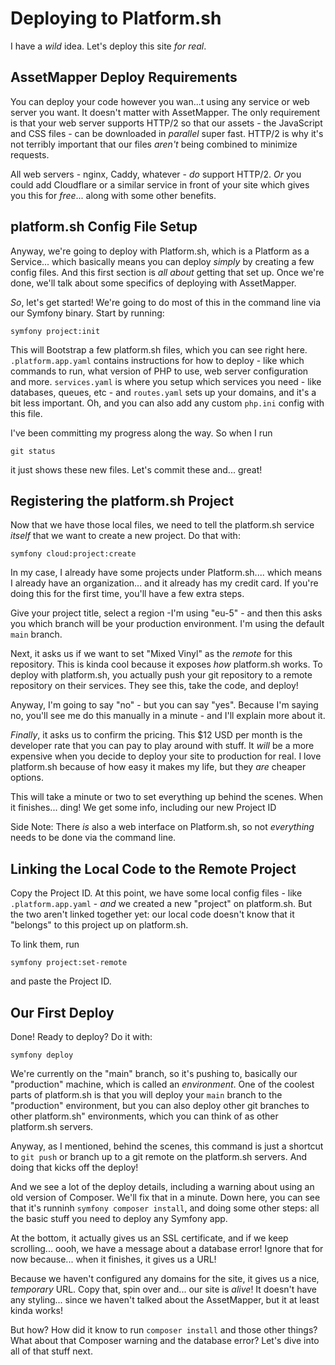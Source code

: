 # Deploying to Platform.sh

I have a *wild* idea. Let's deploy this site *for real*.

## AssetMapper Deploy Requirements

You can deploy your code however you wan...t using any service or web server you
want. It doesn't matter with AssetMapper. The only requirement is that your web server
supports HTTP/2 so that our assets - the JavaScript and CSS files - can be downloaded
in *parallel* super fast. HTTP/2 is why it's not terribly important that our files
*aren't* being combined to minimize requests.

All web servers - nginx, Caddy, whatever - *do* support HTTP/2. *Or* you could add
Cloudflare or a similar service in front of your site which gives you this for
*free*... along with some other benefits.

## platform.sh Config File Setup

Anyway, we're going to deploy with Platform.sh, which is a Platform as a Service...
which basically means you can deploy *simply* by creating a few config files. And
this first section is *all about* getting that set up. Once we're done, we'll talk
about some specifics of deploying with AssetMapper.

*So*, let's get started! We're going to do most of this in the command line via our
Symfony binary. Start by running:

```terminal
symfony project:init
```

This will Bootstrap a few platform.sh files, which you can see right here.
`.platform.app.yaml` contains instructions for how to deploy - like which commands
to run, what version of PHP to use, web server configuration and more. `services.yaml`
is where you setup which services you need - like databases, queues, etc - and
`routes.yaml` sets up your domains, and it's a bit less important. Oh, and you
can also add any custom `php.ini` config with this file.

I've been committing my progress along the way. So when I run

```terminal
git status
```

it just shows these new files. Let's commit these and... great!

## Registering the platform.sh Project

Now that we have those local files, we need to tell the platform.sh service *itself*
that we want to create a new project. Do that with:

```terminal
symfony cloud:project:create
```

In my case, I already have some projects under Platform.sh.... which means I already
have an organization... and it already has my credit card. If you're doing this for
the first time, you'll have a few extra steps. 

Give your project title, select a region  -I'm using "eu-5" - and then this asks
you which branch will be your production environment. I'm using the default `main`
branch.

Next, it asks us if we want to set "Mixed Vinyl" as the *remote* for this repository.
This is kinda cool because it exposes *how* platform.sh works. To deploy with
platform.sh, you actually push your git repository to a remote repository on
their services. They see this, take the code, and deploy!

Anyway, I'm going to say "no" - but you can say "yes". Because I'm saying no, you'll
see me do this manually in a minute - and I'll explain more about it.

*Finally*, it asks us to confirm the pricing. This $12 USD per month is the developer
rate that you can pay to play around with stuff. It *will* be a more expensive when
you decide to deploy your site to production for real. I love platform.sh because
of how easy it makes my life, but they *are* cheaper options.

This will take a minute or two to set everything up behind the scenes. When it
finishes... ding! We get some info, including our new Project ID

Side Note: There *is* also a web interface on Platform.sh, so not *everything* needs
to be done via the command line.

## Linking the Local Code to the Remote Project

Copy the Project ID. At this point, we have some local config files - like
`.platform.app.yaml` - *and* we created a new "project" on platform.sh. But the
two aren't linked together yet: our local code doesn't know that it "belongs"
to this project up on platform.sh.

To link them, run

```terminal
symfony project:set-remote
```

and paste the Project ID.

## Our First Deploy

Done! Ready to deploy? Do it with:

```terminal
symfony deploy
```

We're currently on the "main" branch, so it's pushing to, basically our "production"
machine, which is  called an *environment*. One of the coolest parts of platform.sh
is that you will deploy your `main` branch to the "production" environment, but
you can also deploy other git branches to other platform.sh" environments, which
you can think of as other platform.sh servers.

Anyway, as I mentioned, behind the scenes, this command is just a shortcut to
`git push` or branch up to a git remote on the platform.sh servers. And doing
that kicks off the deploy!

And we see a lot of the deploy details, including a warning about using an old version
of Composer. We'll fix that in a minute. Down here, you can see that it's runninh
`symfony composer install`, and doing some other steps: all the basic stuff you need
to deploy any Symfony app.

At the bottom, it actually gives us an SSL certificate, and if we keep scrolling...
oooh, we have a message about a database error! Ignore that for now because...
when it finishes, it gives us a URL!

Because we haven't configured any domains for the site, it gives us a nice,
*temporary* URL. Copy that, spin over and... our site is *alive*! It doesn't have
any styling... since we haven't talked about the AssetMapper, but it at least
kinda works!

But how? How did it know to run `composer install` and those other things? What
about that Composer warning and the database error? Let's dive into all of that
stuff next.
